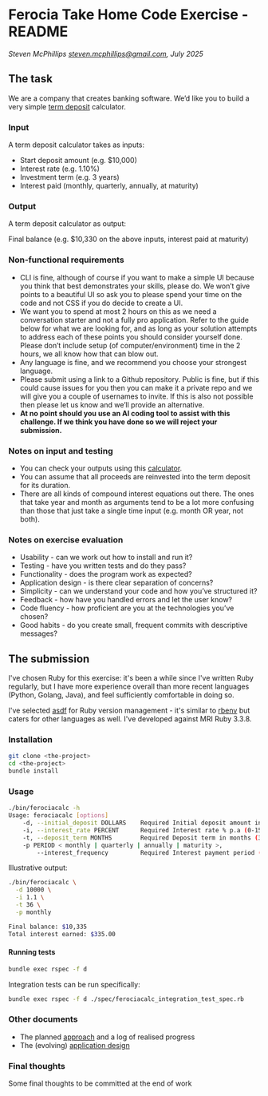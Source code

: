 # Ferocia Take Home Code Exercise - README

_Steven McPhillips <steven.mcphillips@gmail.com>, July 2025_


## The task

We are a company that creates banking software. We’d like you to build a very simple [term deposit](https://moneysmart.gov.au/saving/term-deposits) calculator.

### Input

A term deposit calculator takes as inputs:

- Start deposit amount (e.g. $10,000)
- Interest rate (e.g. 1.10%)
- Investment term (e.g. 3 years)
- Interest paid (monthly, quarterly, annually, at maturity)

### Output

A term deposit calculator as output:

Final balance (e.g. $10,330 on the above inputs, interest paid at maturity)

### Non-functional requirements

- CLI is fine, although of course if you want to make a simple UI because you think that best demonstrates your skills, please do. We won’t give points to a beautiful UI so ask you to please spend your time on the code and not CSS if you do decide to create a UI.
- We want you to spend at most 2 hours on this as we need a conversation starter and not a fully pro application. Refer to the guide below for what we are looking for, and as long as your solution attempts to address each of these points you should consider yourself done. Please don’t include setup (of computer/environment) time in the 2 hours, we all know how that can blow out.
- Any language is fine, and we recommend you choose your strongest language.
- Please submit using a link to a Github repository. Public is fine, but if this could cause issues for you then you can make it a private repo and we will give you a couple of usernames to invite. If this is also not possible then please let us know and we’ll provide an alternative.
- **At no point should you use an AI coding tool to assist with this challenge. If we think you have done so we will reject your submission.**

### Notes on input and testing

- You can check your outputs using this [calculator](https://www.bendigobank.com.au/calculators/deposit-and-savings/). 
- You can assume that all proceeds are reinvested into the term deposit for its duration.
- There are all kinds of compound interest equations out there. The ones that take year and month as arguments tend to be a lot more confusing than those that just take a single time input (e.g. month OR year, not both).

### Notes on exercise evaluation

- Usability - can we work out how to install and run it?
- Testing - have you written tests and do they pass?
- Functionality - does the program work as expected?
- Application design - is there clear separation of concerns?
- Simplicity - can we understand your code and how you’ve structured it?
- Feedback - how have you handled errors and let the user know?
- Code fluency - how proficient are you at the technologies you’ve chosen?
- Good habits - do you create small, frequent commits with descriptive messages?

## The submission

I've chosen Ruby for this exercise: it's been a while since I've written Ruby regularly, but I have more experience overall than more recent languages (Python, Golang, Java), and feel sufficiently comfortable in doing so.

I've selected [asdf](https://github.com/asdf-vm/asdf) for Ruby version management - it's similar to [rbenv](https://github.com/rbenv/rbenv) but caters for other languages as well. I've developed against MRI Ruby 3.3.8.

### Installation

```bash
git clone <the-project>
cd <the-project>
bundle install
```

### Usage

```bash
./bin/ferociacalc -h
Usage: ferociacalc [options]
    -d, --initial_deposit DOLLARS    Required Initial deposit amount in dollars ($1_000.00 - $1_500_000.00)
    -i, --interest_rate PERCENT      Required Interest rate % p.a (0-15; e.g. 3% is 3, not 0.03)
    -t, --deposit_term MONTHS        Required Deposit term in months (3-60; e.g. 12)
    -p PERIOD < monthly | quarterly | annually | maturity >,
        --interest_frequency         Required Interest payment period (e.g. monthly)
```

Illustrative output:

```bash
./bin/ferociacalc \
  -d 10000 \
  -i 1.1 \
  -t 36 \
  -p monthly

Final balance: $10,335
Total interest earned: $335.00
```

#### Running tests

```bash
bundle exec rspec -f d
```

Integration tests can be run specifically:

```bash
bundle exec rspec -f d ./spec/ferociacalc_integration_test_spec.rb
```

### Other documents

- The planned [approach](./docs/approach.md) and a log of realised progress
- The (evolving) [application design](./docs/north_star.md)

### Final thoughts

Some final thoughts to be committed at the end of work
